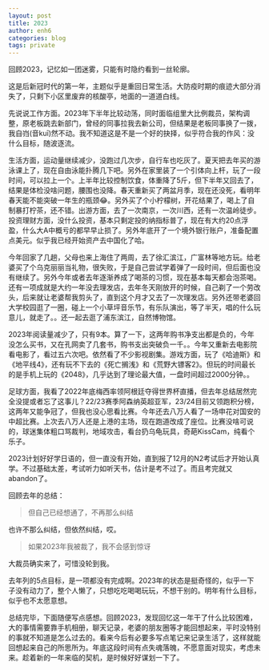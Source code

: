 ```yaml
---
layout: post
title: 2023
author: enh6
categories: blog
tags: private
---
```


回顾2023，记忆如一团迷雾，只能有时隐约看到一丝轮廓。

这是后新冠时代的第一年，主题似乎是重回日常生活。大防疫时期的痕迹大部分消失了，只剩下小区里废弃的核酸亭，地面的一道道白线。

先说说工作方面。2023年下半年比较动荡，同时面临组里大比例裁员，架构调整，原老板跳去新部门，曾经的同事拉我去新公司，但结果是老板同事换了一拨，我自岿(音kuī)然不动。我不知道这是不是一个好的抉择，似乎符合我的作风：没什么目标，随波逐流。

生活方面，运动量继续减少，没跑过几次步，自行车也吃灰了。夏天把去年买的游泳课上了，现在自由泳能扑腾几下吧。另外在家里装了一个引体向上杆，玩了一段时间，可以拉上一个。上半年比较控制饮食，体重降了5斤，但下半年又回去了，结果是体检没啥问题，腰围也没降。春天重新买了两盆月季，现在还没死，看明年春天能不能突破一年生的瓶颈😂。另外买了个小柠檬树，开花结果了，喝上了自制暴打柠茶，还不错。出游方面，去了一次南京，一次川西，还有一次温岭徒步。投资理财方面，没什么投资，基本只剩定投的纳指标普了，现在有大约20点浮盈，什么大A中概亏的都早早止损了。另外年底开了一个境外银行账户，准备配置点美元。似乎我已经开始资产去中国化了哈。

今年回家了几趟，父母也来上海住了两周，去了徐汇滨江，广富林等地方玩。给老婆买了个乌克丽丽当礼物，很失败，于是自己尝试学着弹了一段时间，但后面也没有继续了。另外今年或者去年逐渐养成了喝茶的习惯，现在基本每天都会泡茶喝。还有一项成就是大约一年没去理发店，去年冬天刚放开的时候，自己剃了一个劳改头，后来就让老婆帮我剪头了，直到这个月才又去了一次理发店。另外还带老婆回大学校园逛了一圈，碰上一个小草坪音乐节，有乐队演出，等了半天，唱的什么玩意儿，就走了。。还一起去逛了浦东滨江，自然博物馆。

2023年阅读量减少了，只有9本。算了一下，这两年购书净支出都是负的，今年没怎么买书，又在孔网卖了几套书，购书支出突破负一千。。今年又重新去电影院看电影了，看过五六次吧。依然看了不少影视剧集。游戏方面，玩了《哈迪斯》和《地平线4》，还有玩不下去的《死亡搁浅》和《荒野大镖客2》。但玩的时间最长的是手机上玩的《2048》，几乎达到了理论最大值，一盘时间超过2000分钟。。

足球方面，我看了2022年底梅西率领阿根廷夺得世界杯直播，但去年总结居然完全没提或者忘了这事儿？22/23赛季阿森纳英超亚军，23/24目前又领跑积分榜，这两年又能争冠了，但我也没心思看比赛。今年还去八万人看了一场申花对国安的中超比赛。上次去八万人还是上港的主场，现在跑道改成了座位。比赛没啥可说的，球迷集体粗口骂裁判，地域攻击，看台扔乌龟玩具，奇葩KissCam，纯看个乐子。

2023计划好好学日语的，但一直没有开始，直到报了12月的N2考试后才开始认真学。不过基础太差，考试听力如听天书，估计是考不过了。而且考完就又abandon了。

回顾去年的总结：

> 但自己已经想通了，不再那么纠结

也许不那么纠结，但依然纠结，哎。

> 如果2023年我被裁了，我不会感到惊讶

大裁员确实来了，可惜没轮到我。

去年列的5点目标，是一项都没有完成啊。2023年的状态是挺奇怪的，似乎一下子没有动力了，整个人懒了，只想吃吃喝喝玩玩，不想干别的。明年有什么目标，似乎也不太愿意想。

总结完毕，下面随便写点感想。回顾2023，发现回忆这一年干了什么比较困难，大的事情需要靠手机相册，聊天记录，老婆的朋友圈等才能回想起来，平时没特别的事就不知道是怎么过去的。看来今后有必要多写点笔记来记录生活了，这样就能回想起来自己的所思所为。年底这段时间有点失魂落魄，不愿意面对现实，考虑未来。趁着新的一年来临的契机，是时候好好谋划一下了。


